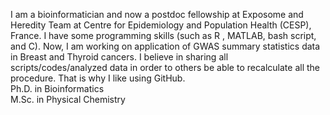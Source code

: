 I am a bioinformatician and now a postdoc fellowship at Exposome and Heredity Team at Centre for Epidemiology and Population Health (CESP), France. 
I have some programming skills (such as R , MATLAB, bash script, and C).
Now, I am working on application of GWAS summary statistics data in Breast and Thyroid cancers.
I believe in sharing all scripts/codes/analyzed data in order to others be able to recalculate all the procedure. That is why I like using GitHub.<br>
Ph.D. in Bioinformatics <br>
M.Sc. in Physical Chemistry
